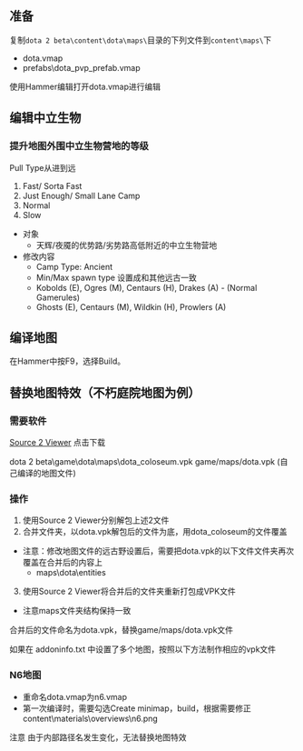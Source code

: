 ## 准备

复制`dota 2 beta\content\dota\maps\`目录的下列文件到`content\maps\`下

- dota.vmap
- prefabs\dota_pvp_prefab.vmap

使用Hammer编辑打开dota.vmap进行编辑

## 编辑中立生物

### 提升地图外围中立生物营地的等级

Pull Type从进到远

1. Fast/ Sorta Fast
2. Just Enough/ Small Lane Camp
3. Normal
4. Slow

- 对象
  - 天辉/夜魇的优势路/劣势路高低附近的中立生物营地
- 修改内容
  - Camp Type: Ancient
  - Min/Max spawn type 设置成和其他远古一致
  - Kobolds (E), Ogres (M), Centaurs (H), Drakes (A) - (Normal Gamerules)
  - Ghosts (E), Centaurs (M), Wildkin (H), Prowlers (A)

## 编译地图

在Hammer中按F9，选择Build。

## 替换地图特效（不朽庭院地图为例）

### 需要软件

[Source 2 Viewer](https://valveresourceformat.github.io/) 点击下载

dota 2 beta\game\dota\maps\dota_coloseum.vpk
game/maps/dota.vpk (自己编译的地图文件)

### 操作

1. 使用Source 2 Viewer分别解包上述2文件
2. 合并文件夹，以dota.vpk解包后的文件为底，用dota_coloseum的文件覆盖

- 注意：修改地图文件的远古野设置后，需要把dota.vpk的以下文件文件夹再次覆盖在合并后的内容上
  - maps\dota\entities

3. 使用Source 2 Viewer将合并后的文件夹重新打包成VPK文件<br>

- 注意maps文件夹结构保持一致

合并后的文件命名为dota.vpk，替换game/maps/dota.vpk文件

如果在 addoninfo.txt 中设置了多个地图，按照以下方法制作相应的vpk文件

### N6地图

- 重命名dota.vmap为n6.vmap
- 第一次编译时，需要勾选Create minimap，build，根据需要修正content\materials\overviews\n6.png

注意 由于内部路径名发生变化，无法替换地图特效

